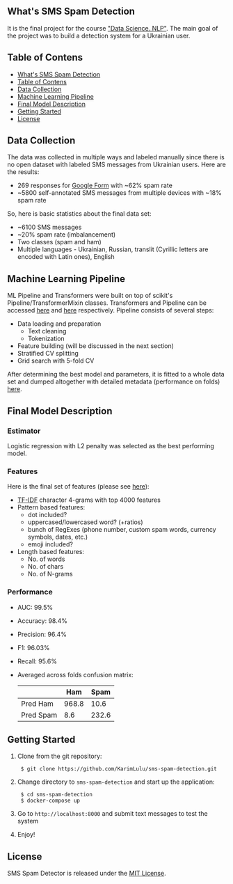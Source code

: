 ## What's SMS Spam Detection
It is the final project for the course ["Data Science. NLP"](https://github.com/vseloved/prj-nlp). The main goal of the project was to build a detection system for a Ukrainian user.

## Table of Contens

<!--ts-->
* [What's SMS Spam Detection](#whats-sms-spam-detection)
* [Table of Contens](#table-of-contens)
* [Data Collection](#data-collection)
* [Machine Learning Pipeline](#machine-learning-pipeline)
* [Final Model Description](#final-model-description)
* [Getting Started](#getting-started)
* [License](#license)
<!--te-->

## Data Collection

The data was collected in multiple ways and labeled manually since there is no open dataset with labeled SMS messages from Ukrainian users. Here are the results:

* 269 responses for [Google Form](https://docs.google.com/forms/d/18Uh1cJIkXQg6_UBJ63u0HGQFy2uKvWTOCZtUYGFZ4U0/) with ~62% spam rate
* ~5800 self-annotated SMS messages from multiple devices with ~18% spam rate

So, here is basic statistics about the final data set:

* ~6100 SMS messages
* ~20% spam rate (imbalancement)
* Two classes (spam and ham)
* Multiple languages - Ukrainian, Russian, translit (Cyrillic letters are encoded with Latin ones), English

## Machine Learning Pipeline

ML Pipeline and Transformers were built on top of scikit's Pipeline/TransformerMixin classes. Transformers and Pipeline can be accessed [here](src/transformers.py) and [here](src/pipeline.py) respectively. Pipeline consists of several steps:

* Data loading and preparation
	* Text cleaning
	* Tokenization
* Feature building (will be discussed in the next section)
* Stratified CV splitting
* Grid search with 5-fold CV

After determining the best model and parameters, it is fitted to a whole data set and dumped altogether with detailed metadata (performance on folds) [here](data/models).


## Final Model Description

### Estimator

Logistic regression with L2 penalty was selected as the best performing model.

### Features

Here is the final set of features (please see [here](src/pipeline.py)):

* [TF-IDF](https://en.wikipedia.org/wiki/Tf%E2%80%93idf) character 4-grams with top 4000 features
* Pattern based features:
	* dot included?
	* uppercased/lowercased word? (+ratios)
	* bunch of RegExes (phone number, custom spam words, currency symbols, dates, etc.)
	* emoji included?
* Length based features:
	* No. of words
	* No. of chars
	* No. of N-grams

### Performance

* AUC: 99.5%
* Accuracy: 98.4%
* Precision: 96.4%
* F1: 96.03%
* Recall: 95.6%
* Averaged across folds confusion matrix:

    | | Ham | Spam |
    |---| --- | --- |
    | Pred Ham | 968.8 | 10.6
    | Pred Spam | 8.6 | 232.6


## Getting Started


1. Clone from the git repository:
	
		$ git clone https://github.com/KarimLulu/sms-spam-detection.git
	
2. Change directory to `sms-spam-detection` and start up the application:

		$ cd sms-spam-detection
		$ docker-compose up

3. Go to `http://localhost:8000` and submit text messages to test the system

4. Enjoy!

## License

SMS Spam Detector is released under the [MIT License](https://opensource.org/licenses/MIT).
